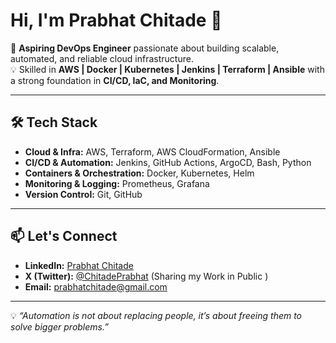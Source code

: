 # Hi, I'm Prabhat Chitade 👋

🚀 **Aspiring DevOps Engineer** passionate about building scalable, automated, and reliable cloud infrastructure.  
💡 Skilled in **AWS | Docker | Kubernetes | Jenkins | Terraform | Ansible** with a strong foundation in **CI/CD, IaC, and Monitoring**.

---

## 🛠 Tech Stack
- **Cloud & Infra:** AWS, Terraform, AWS CloudFormation, Ansible
- **CI/CD & Automation:** Jenkins, GitHub Actions, ArgoCD, Bash, Python
- **Containers & Orchestration:** Docker, Kubernetes, Helm
- **Monitoring & Logging:** Prometheus, Grafana
- **Version Control:** Git, GitHub

---

## 📫 Let's Connect
- **LinkedIn:** [Prabhat Chitade](https://www.linkedin.com/in/prabhat-chitade-71615b206/)  
- **X (Twitter):** [@ChitadePrabhat](https://x.com/ChitadePrabhat)  (Sharing my Work in Public )
- **Email:** prabhatchitade@gmail.com  

---
💡 _“Automation is not about replacing people, it’s about freeing them to solve bigger problems.”_

